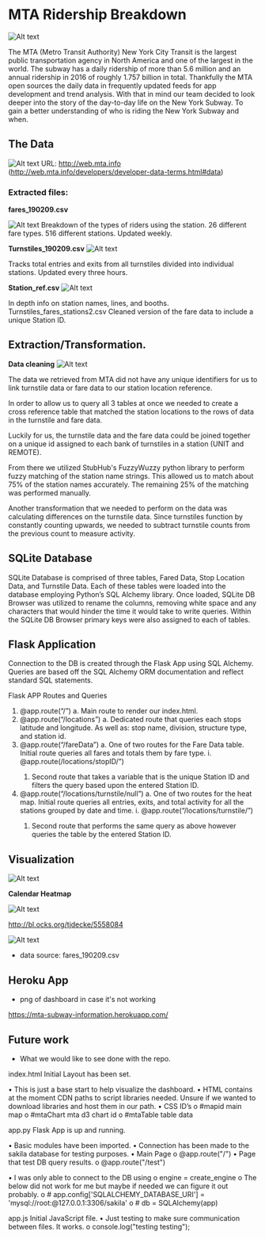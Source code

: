 # MTA Ridership Breakdown

![Alt text](http://artcards.cc/review/wp-content/uploads/2010/06/2010june_mtamap.gif "Metro Map")

The MTA (Metro Transit Authority) New York City Transit is the largest public transportation agency in North America and one of the largest in the world. The subway has a daily ridership of more than 5.6 million and an annual ridership in 2016 of roughly 1.757 billion in total. Thankfully the MTA open sources the daily data in frequently updated feeds for app development and trend analysis. With that in mind our team decided to look deeper into the story of the day-to-day life on the New York Subway. To gain a better understanding of who is riding the New York Subway and when.

## The Data

![Alt text](images/MTA_Data_Feed.png?raw=true "Data Feed")
URL: http://web.mta.info (http://web.mta.info/developers/developer-data-terms.html#data)




### Extracted files:



**fares_190209.csv**

![Alt text](images/Fares_190209.png?raw=true "Fares Table")
Breakdown of the types of riders using the station. 
26 different fare types.
516 different stations.
Updated weekly.


**Turnstiles_190209.csv**
![Alt text](images/turnstyles_fares_stations2View.png?raw=true "Turnstyle Tables")

Tracks total entries and exits from all turnstiles divided into individual stations.
Updated every three hours.


**Station_ref.csv**
![Alt text](images/Stations_CSV.png?raw=true "Stations Table")

In depth info on station names, lines, and booths.
Turnstiles_fares_stations2.csv
Cleaned version of the fare data to include a unique Station ID.



## Extraction/Transformation.

**Data cleaning**
![Alt text](images/turnstyles_fares_stations2View.png?raw=true "Stations Cross Reference")

The data we retrieved from MTA did not have any unique identifiers for us to link turnstile data or fare data to our station location reference.

In order to allow us to query all 3 tables at once we needed to create a cross reference table that matched the station locations to the rows of data in the turnstile and fare data.

Luckily for us, the turnstile data and the fare data could be joined together on a unique id assigned to each bank of turnstiles in a station (UNIT and REMOTE).

From there we utilized StubHub's FuzzyWuzzy python library to perform fuzzy matching of the station name strings. This allowed us to match about 75% of the station names accurately. The remaining 25% of the matching was performed manually.

Another transformation that we needed to perform on the data was calculating differences on the turnstile data. Since turnstiles function by constantly counting upwards, we needed to subtract turnstile counts from the previous count to measure activity.

**SQLite Database**
  - 
SQLite Database is comprised of three tables, Fared Data, Stop Location Data, and Turnstile Data. Each of these tables were loaded into the database employing Python’s SQL Alchemy library. Once loaded, SQLite DB Browser was utilized to rename the columns, removing white space and any characters that would hinder the time it would take to write queries. Within the SQLite DB Browser primary keys were also assigned to each of tables. 

**Flask Application**
 - 
 
 Connection to the DB is created through the Flask App using SQL Alchemy. Queries are based off the SQL Alchemy ORM documentation and reflect standard SQL statements. 

Flask APP Routes and Queries
1.	@app.route(“/”)
  a.	Main route to render our index.html. 
2.	 @app.route(“/locations”)
  a.	Dedicated route that queries each stops latitude and longitude. As well as: stop name, division, structure type, and station id. 
3.	@app.route(“/fareData”)
  a.	One of two routes for the Fare Data table. Initial route queries all fares and totals them by fare type. 
    i.	@app.route(/locations/stopID/<stationed>”)    
    1.	Second route that takes a variable that is the unique Station ID and filters the query based upon the entered      Station ID. 
4.	@app.route(“/locations/turnstile/null”)
  a.	One of two routes for the heat map. Initial route queries all entries, exits, and total activity for all the stations grouped by date and time. 
    i.	@app.route(“/locations/turnstile/<stopid>”)
    1.	Second route that performs the same query as above however queries the table by the entered Station ID. 


 

## Visualization

![Alt text](images/Map.png?raw=true "Mapbox Map")

**Calendar Heatmap**

![Alt text](images/CalHeatMap.png?raw=true "CalHeat Map")

http://bl.ocks.org/tjdecke/5558084

![Alt text](images/Barchart_totals.png?raw=true "Barchart")
- data source: fares_190209.csv


## Heroku App
- png of dashboard in case it's not working

https://mta-subway-information.herokuapp.com/



## Future work
- What we would like to see done with the repo.

















index.html	 Initial Layout has been set. 

•	This is just a base start to help visualize the dashboard. 
•	HTML contains at the moment CDN paths to script libraries needed. Unsure if we wanted to download libraries and host them in our path. 
•	CSS ID’s
o	    #mapid	main map 
o	    #mtaChart	mta d3 chart id
o	    #mtaTable	table data

app.py		Flask App is up and running. 

•	Basic modules have been imported.
•	Connection has been made to the sakila database for testing purposes. 
•	Main Page
o	    @app.route("/")
•	Page that test DB query results.
o	    @app.route("/test")

•	I was only able to connect to the DB using 
o	    engine = create_engine
o	        The below did not work for me but maybe if needed we can figure it out probably. 
o	               # app.config['SQLALCHEMY_DATABASE_URI'] = 'mysql://root:@127.0.0.1:3306/sakila'
o	                 # db = SQLAlchemy(app)

app.js		Initial JavaScript file. 
•	Just testing to make sure communication between files. It works. 
o	    console.log("testing testing");


